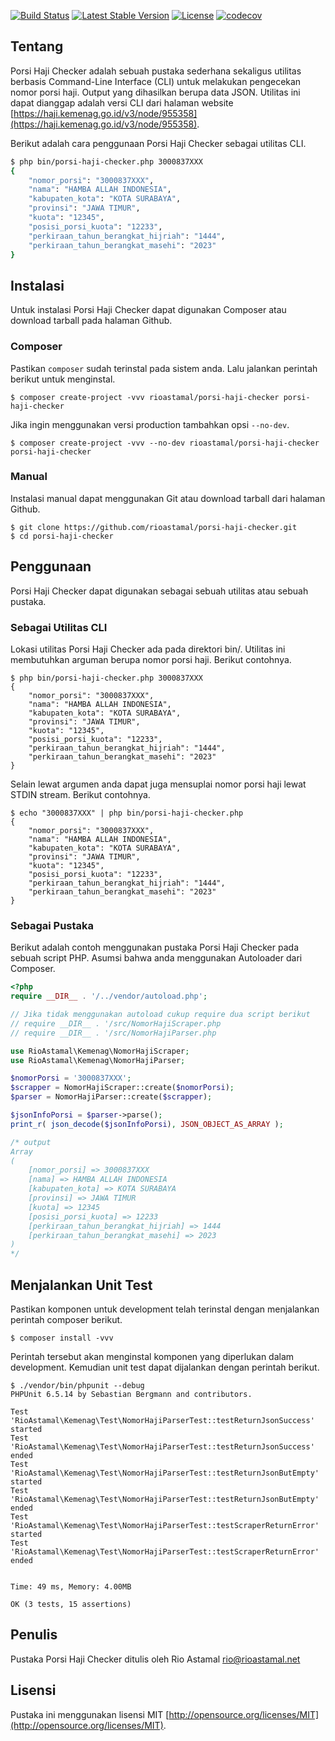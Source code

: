 [![Build Status](https://travis-ci.org/rioastamal/porsi-haji-checker.svg?branch=master)](https://travis-ci.org/rioastamal/terbilang)
[![Latest Stable Version](https://poser.pugx.org/rioastamal/porsi-haji-checker/v/stable)](https://packagist.org/packages/rioastamal/porsi-haji-checker)
[![License](https://poser.pugx.org/rioastamal/porsi-haji-checker/license)](https://packagist.org/packages/rioastamal/porsi-haji-checker)
[![codecov](https://codecov.io/gh/rioastamal/porsi-haji-checker/branch/master/graph/badge.svg)](https://codecov.io/gh/rioastamal/porsi-haji-checker)

## Tentang

Porsi Haji Checker adalah sebuah pustaka sederhana sekaligus utilitas berbasis Command-Line Interface (CLI) untuk melakukan pengecekan nomor porsi haji. Output yang dihasilkan berupa data JSON. Utilitas ini dapat dianggap adalah versi CLI dari halaman website [https://haji.kemenag.go.id/v3/node/955358](https://haji.kemenag.go.id/v3/node/955358).

Berikut adalah cara penggunaan Porsi Haji Checker sebagai utilitas CLI.

```bash
$ php bin/porsi-haji-checker.php 3000837XXX
{
    "nomor_porsi": "3000837XXX",
    "nama": "HAMBA ALLAH INDONESIA",
    "kabupaten_kota": "KOTA SURABAYA",
    "provinsi": "JAWA TIMUR",
    "kuota": "12345",
    "posisi_porsi_kuota": "12233",
    "perkiraan_tahun_berangkat_hijriah": "1444",
    "perkiraan_tahun_berangkat_masehi": "2023"
}
```

## Instalasi

Untuk instalasi Porsi Haji Checker dapat digunakan Composer atau download tarball pada halaman Github.


### Composer

Pastikan `composer` sudah terinstal pada sistem anda. Lalu jalankan perintah berikut untuk menginstal.

```
$ composer create-project -vvv rioastamal/porsi-haji-checker porsi-haji-checker
```

Jika ingin menggunakan versi production tambahkan opsi `--no-dev`.

```
$ composer create-project -vvv --no-dev rioastamal/porsi-haji-checker porsi-haji-checker
```

### Manual

Instalasi manual dapat menggunakan Git atau download tarball dari halaman Github.

```
$ git clone https://github.com/rioastamal/porsi-haji-checker.git
$ cd porsi-haji-checker
```

## Penggunaan

Porsi Haji Checker dapat digunakan sebagai sebuah utilitas atau sebuah pustaka.

### Sebagai Utilitas CLI

Lokasi utilitas Porsi Haji Checker ada pada direktori bin/. Utilitas ini membutuhkan arguman berupa nomor porsi haji. Berikut contohnya.

```
$ php bin/porsi-haji-checker.php 3000837XXX
{
    "nomor_porsi": "3000837XXX",
    "nama": "HAMBA ALLAH INDONESIA",
    "kabupaten_kota": "KOTA SURABAYA",
    "provinsi": "JAWA TIMUR",
    "kuota": "12345",
    "posisi_porsi_kuota": "12233",
    "perkiraan_tahun_berangkat_hijriah": "1444",
    "perkiraan_tahun_berangkat_masehi": "2023"
}
```

Selain lewat argumen anda dapat juga mensuplai nomor porsi haji lewat STDIN stream. Berikut contohnya.

```
$ echo "3000837XXX" | php bin/porsi-haji-checker.php
{
    "nomor_porsi": "3000837XXX",
    "nama": "HAMBA ALLAH INDONESIA",
    "kabupaten_kota": "KOTA SURABAYA",
    "provinsi": "JAWA TIMUR",
    "kuota": "12345",
    "posisi_porsi_kuota": "12233",
    "perkiraan_tahun_berangkat_hijriah": "1444",
    "perkiraan_tahun_berangkat_masehi": "2023"
}
```

### Sebagai Pustaka

Berikut adalah contoh menggunakan pustaka Porsi Haji Checker pada sebuah script PHP. Asumsi bahwa anda menggunakan Autoloader dari Composer.

```php
<?php
require __DIR__ . '/../vendor/autoload.php';

// Jika tidak menggunakan autoload cukup require dua script berikut
// require __DIR__ . '/src/NomorHajiScraper.php
// require __DIR__ . '/src/NomorHajiParser.php

use RioAstamal\Kemenag\NomorHajiScraper;
use RioAstamal\Kemenag\NomorHajiParser;

$nomorPorsi = '3000837XXX';
$scrapper = NomorHajiScraper::create($nomorPorsi);
$parser = NomorHajiParser::create($scrapper);

$jsonInfoPorsi = $parser->parse();
print_r( json_decode($jsonInfoPorsi), JSON_OBJECT_AS_ARRAY );

/* output
Array
(
    [nomor_porsi] => 3000837XXX
    [nama] => HAMBA ALLAH INDONESIA
    [kabupaten_kota] => KOTA SURABAYA
    [provinsi] => JAWA TIMUR
    [kuota] => 12345
    [posisi_porsi_kuota] => 12233
    [perkiraan_tahun_berangkat_hijriah] => 1444
    [perkiraan_tahun_berangkat_masehi] => 2023
)
*/
```

## Menjalankan Unit Test

Pastikan komponen untuk development telah terinstal dengan menjalankan perintah composer berikut.

```
$ composer install -vvv
```

Perintah tersebut akan menginstal komponen yang diperlukan dalam development. Kemudian unit test dapat dijalankan dengan perintah berikut.

```
$ ./vendor/bin/phpunit --debug
PHPUnit 6.5.14 by Sebastian Bergmann and contributors.

Test 'RioAstamal\Kemenag\Test\NomorHajiParserTest::testReturnJsonSuccess' started
Test 'RioAstamal\Kemenag\Test\NomorHajiParserTest::testReturnJsonSuccess' ended
Test 'RioAstamal\Kemenag\Test\NomorHajiParserTest::testReturnJsonButEmpty' started
Test 'RioAstamal\Kemenag\Test\NomorHajiParserTest::testReturnJsonButEmpty' ended
Test 'RioAstamal\Kemenag\Test\NomorHajiParserTest::testScraperReturnError' started
Test 'RioAstamal\Kemenag\Test\NomorHajiParserTest::testScraperReturnError' ended


Time: 49 ms, Memory: 4.00MB

OK (3 tests, 15 assertions)
```

## Penulis

Pustaka Porsi Haji Checker ditulis oleh Rio Astamal <rio@rioastamal.net>

## Lisensi

Pustaka ini menggunakan lisensi MIT [http://opensource.org/licenses/MIT](http://opensource.org/licenses/MIT).